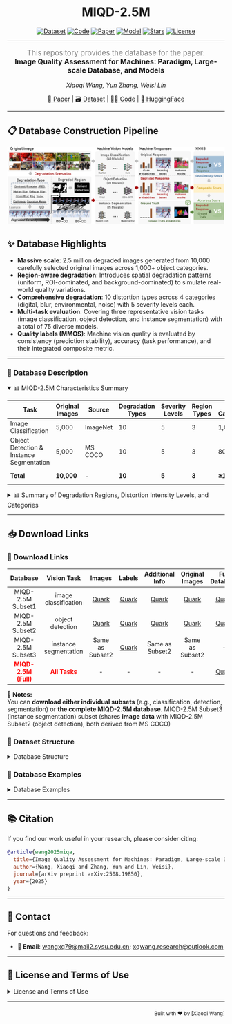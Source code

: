 <div align="center">

# MIQD-2.5M

[![Dataset](https://img.shields.io/badge/Dataset-Available-brightgreen?logo=github)](https://github.com/XiaoqiWang/MIQD-2.5M)
[![Code](https://img.shields.io/badge/Code-Available-orange?logo=github)](https://github.com/XiaoqiWang/MIQA)
[![Paper](https://img.shields.io/badge/Paper-arXiv-b31b1b?logo=arxiv)](https://arxiv.org/abs/2508.19850)
[![Model](https://img.shields.io/badge/Model-HuggingFace-yellow?logo=huggingface)](https://huggingface.co/)
[![Stars](https://img.shields.io/github/stars/XiaoqiWang/MIQD-2.5M?style=social&logo=github)](https://github.com/XiaoqiWang/MIQD-2.5M)
[![License](https://img.shields.io/badge/License-MIT-blue.svg?logo=open-source-initiative)](LICENSE)

</div>

---

<div align="center">


<p align="center" style="color:gray; margin-bottom:0.01em; font-size:1.2em">
This repository provides the database for the paper:
</p>
<h3 align="center" style="margin-top:0.01em;">
Image Quality Assessment for Machines: Paradigm, Large-scale Database, and Models
</h3>

*Xiaoqi Wang, Yun Zhang, Weisi Lin*  

[📖 Paper](https://arxiv.org/abs/2508.19850) | [🗃️ Dataset](https://github.com/XiaoqiWang/MIQD-2.5M) | [👨‍💻 Code](https://github.com/XiaoqiWang/MIQA) | [🤗 HuggingFace](https://huggingface.co/)  

</div>


---

## 📋 Database Construction Pipeline
<div align="center">
  <img src="./assets/database.png" alt="Example Image" width="1400"/>
</div>

## ✨ Database Highlights

- **Massive scale**: 2.5 million degraded images generated from 10,000 carefully selected original images across 1,000+ object categories.
- **Region-aware degradation**: Introduces spatial degradation patterns (uniform, ROI-dominated, and background-dominated) to simulate real-world quality variations.
- **Comprehensive degradation**: 10 distortion types across 4 categories (digital, blur, environmental, noise) with 5 severity levels each.
- **Multi-task evaluation**: Covering three representative vision tasks (image classification, object detection, and instance segmentation) with a total of 75 diverse models.
- **Quality labels (MMOS)**: Machine vision quality is evaluated by consistency (prediction stability), accuracy (task performance), and their integrated composite metric.
---

### 📝 Database Description 
<details open>
<summary>📊 MIQD-2.5M Characteristics Summary</summary>

| Task | Original Images | Source | Degradation Types | Severity Levels | Region Types | Object Categories | Degraded Images | Resolution Range |
|------|-----------------|--------|-------------------|-----------------|--------------|-------------------|-----------------|------------------|
| Image Classification | 5,000 | ImageNet | 10 | 5 | 3 | 1,000 | 1,250,000 | 262×415 ~ 4288×2848 |
| Object Detection & Instance Segmentation | 5,000 | MS COCO | 10 | 5 | 3 | 80 | 1,250,000 | 200×145 ~ 640×640 |
| **Total** | **10,000** | **-** | **10** | **5** | **3** | **≥1,000** | **2,500,000** | **200×145 ~ 4288×2848** |

</details>

<details>
<summary>📊 Summary of Degradation Regions, Distortion Intensity Levels, and Categories </summary>

Each pair (x, y) represents ROI distortion intensity `x` and background distortion intensity `y`.
<table>
  <thead>
    <tr>
      <th>Degraded Region</th>
      <th>Degraded Severity</th>
      <th>Degraded Region</th>
      <th>Degraded Severity</th>
      <th>Degraded Region</th>
      <th>Degraded Severity</th>
      <th>Degraded Category</th>
      <th>Degraded Name</th>
    </tr>
  </thead>
  <tbody>
    <tr>
      <td rowspan="10"><b>Uniform Distortion (UD)</b></td>
      <td>(1, 1)</td>
      <td rowspan="10"><b>ROI-Dominated Distortion (ROI-DD)</b></td>
      <td>(2, 1)</td>
      <td rowspan="10"><b>Background-Dominated Distortion (BG-DD)</b></td>
      <td>(1, 2)</td>
      <td rowspan="3">Digital</td>
      <td>Contrast</td>
    </tr>
    <tr>
      <td></td>
      <td>(3, 1)</td>
      <td>(1, 3)</td>
      <td>Pixelate</td>
    </tr>
    <tr>
      <td>(2, 2)</td>
      <td>(4, 1)</td>
      <td>(1, 4)</td>
      <td>JPEG</td>
    </tr>
    <tr>
      <td></td>
      <td>(5, 1)</td>
      <td>(1, 5)</td>
      <td rowspan="3">Blur</td>
      <td>Motion blur</td>
    </tr>
    <tr>
      <td>(3, 3)</td>
      <td>(3, 2)</td>
      <td>(2, 3)</td>
      <td>Defocus blur</td>
    </tr>
    <tr>
      <td></td>
      <td>(4, 2)</td>
      <td>(2, 4)</td>
      <td>Glass blur</td>
    </tr>
    <tr>
      <td>(4, 4)</td>
      <td>(5, 2)</td>
      <td>(2, 5)</td>
      <td rowspan="3">Environmental Conditions</td>
      <td>Fog</td>
    </tr>
    <tr>
      <td></td>
      <td>(4, 3)</td>
      <td>(3, 4)</td>
      <td>Snow</td>
    </tr>
    <tr>
      <td>(5, 5)</td>
      <td>(5, 3)</td>
      <td>(3, 5)</td>
      <td>Darkness</td>
    </tr>
    <tr>
      <td></td>
      <td>(5, 4)</td>
      <td>(4, 5)</td>
      <td>Noise</td>
      <td>Gaussian noise</td>
    </tr>
  </tbody>
</table>

</details>

---

## 📥 Download Links
### 🔗 Download Links

|                    **Database**                     |               **Vision Task**                |                                      **Images**                                      |                                     **Labels**                                      |                  **Additional Info**                  |                  **Original Images**                   |                    **Full Database**                     |       **Size**        |
|:---------------------------------------------------:|:--------------------------------------------:|:------------------------------------------------------------------------------------:|:-----------------------------------------------------------------------------------:|:-----------------------------------------------------:|:------------------------------------------------------:|:--------------------------------------------------------:|:---------------------:|
|                  MIQD-2.5M Subset1                  |             image classification             |                [Quark](https://pan.quark.cn/s/7a73d291916c?pwd=YbkN)                 |                [Quark](https://pan.quark.cn/s/a25974888815?pwd=fhFA)                | [Quark](https://pan.quark.cn/s/ee5ebe92ef60?pwd=LnQA) | [Quark](https://pan.quark.cn/s/c80d65234c08?pwd=vKrS)  |  [Quark](https://pan.quark.cn/s/6bb6858b82c6?pwd=pMrw)   |        ~458 GB        |
|                  MIQD-2.5M Subset2                  |               object detection               |                [Quark](https://pan.quark.cn/s/10fa155b893f?pwd=Gq3X)                 |                [Quark](https://pan.quark.cn/s/dbea86b84464?pwd=12Xz)                | [Quark](https://pan.quark.cn/s/07362eb4edd7?pwd=dKy4) | [Quark](https://pan.quark.cn/s/9526158abaf4?pwd=A9Ud)  |  [Quark](https://pan.quark.cn/s/9de83a862deb?pwd=4n7U)   |        ~480 GB        |
|                  MIQD-2.5M Subset3                  |            instance segmentation             |                                   Same as Subset2                                    |                [Quark](https://pan.quark.cn/s/d6290cd0ef1c?pwd=JTfz)                |                           Same as Subset2                          |                           Same as Subset2                            |                            -                             | ~227.3MB (Label only) |
| <span style="color:red">**MIQD-2.5M (Full)**</span> | <span style="color:red">**All Tasks**</span> | -|        -| -| -|                        [Quark](https://pan.quark.cn/s/34ab8b196851?pwd=nd6t) |                     **~916.2GB**                      |

**📌 Notes:**  
You can **download either individual subsets** (e.g., classification, detection, segmentation) or **the complete **MIQD-2.5M** database**.
MIQD-2.5M Subset3 (instance segmentation) subset (shares **image data** with MIQD-2.5M Subset2 (object detection), both derived from MS COCO)
### 📂 Dataset Structure
<details>
<summary>Database Structure</summary>

```
MIQD_2.5M/
├── miqa_cls/                        # Image classification subset
│   ├── images/                      
│   │   ├── ILSVRC2012_val_00000012/
│   │   │   └──ILSVRC2012_val_00000012_contrast_1.png
│   │   │   └──ILSVRC2012_val_00000012_contrast_2.png
│   │   │   └──...
│   │   ├── ILSVRC2012_val_00000023/
│   │   └── ...
│   ├── labels/                     
│   │   └── ILSVRC2012_val_00000012_mmos.csv
│   │   └── ILSVRC2012_val_00000023_mmos.csv    
│   │   └── ...
│   ├──src_images/ 
│   │    └── ILSVRC2012_val_00000012.JPEG
│   │    └── ...               
│   └── additional_info/ 
│
├── miqa_det/                        # Object detection subset
│   ├── images/                      
│   │   ├── 000000000139/
│   │   │   └── 000000000139_contrast_1.png
│   │   │   └── ...
│   │   ├── 000000000285/
│   │   └── ...
│   ├── labels/                     
│   │   └── 000000000139_accuracy.csv
│   │   └── 000000000139_consistency.csv    
│   │   └── ...
│   ├──src_images/ 
│   │    └── 000000000139.jpg
│   │    └── ...               
│   └── additional_info/         
│
├── miqa_ins/                        # Instance segmentation subset
 ......
│
└── README.md

```

</details>

### 🧪 Database Examples

<details>

<summary>Database Examples</summary>

<div align="center">
  <img src="./assets/examples.png" alt="Example Image" width="1400"/>
</div>
Sample illustration showcasing the corresponding  
<span style="color:#9ACD32; font-weight:bold">PSNR</span>,  
<span style="color:#556B2F; font-weight:bold">SSIM</span>, and  
<span style="color:#006400; font-weight:bold">LPIPS</span> values,
along with the predicted <span style="color:#6495ED; font-weight:bold"> Consistency</span>,  
<span style="color:#000080; font-weight:bold">Accuracy</span>, and <span style="color:#191970; font-weight:bold">Composite</span> scores, and their respective ground-truth<span style="color:#FF7F50; font-weight:bold"> Consistency</span>, <span style="color:#FF4500; font-weight:bold">Accuracy</span>, and<span style="color:#8B4513; font-weight:bold"> Composite</span> scores.  
Panels (a)–(d), (e)–(g), and (h)–(j) present example images along with MIQA-related scores for image classification under UD, object detection under ROI-DD, and instance segmentation under BG-DD, respectively. Numbers in parentheses indicate distortion severity in ROI and background regions.
Note: Lower LPIPS indicates higher perceptual quality, whereas higher values are preferred for other metrics.

</details>

---

## 📚 Citation

If you find our work useful in your research, please consider citing:

```bibtex
@article{wang2025miqa,
  title={Image Quality Assessment for Machines: Paradigm, Large-scale Database, and Models},
  author={Wang, Xiaoqi and Zhang, Yun and Lin, Weisi},
  journal={arXiv preprint arXiv:2508.19850},
  year={2025}
}
```

---

## 📮 Contact

For questions and feedback:

- **📧 Email**: wangxq79@mail2.sysu.edu.cn; xqwang.research@outlook.com

---

## 📄 License and Terms of Use

<details>
<summary>License and Terms of Use</summary>

**License:** This project is released under the MIT License.

**Academic Use Only:** Non-commercial research and educational purposes only.

**Citation Required:** Users must cite the associated paper in all publications.

**Source Attribution:** All images derive from publicly available datasets (ImageNet, MS COCO). Original copyrights remain with respective owners.

**User Responsibility:** Comply with applicable laws and ethical standards. No harmful or discriminatory use.

</details>
 
---

<div align="right">
  <sub>Built with ❤️ by [Xiaoqi Wang]</sub>
</div>